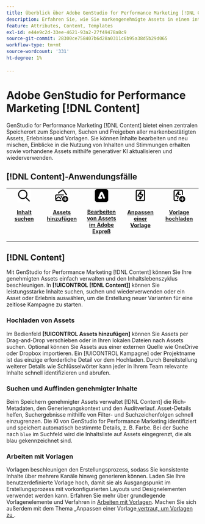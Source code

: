 ```yaml
---
title: Überblick über Adobe GenStudio for Performance Marketing [!DNL Content]
description: Erfahren Sie, wie Sie markengenehmigte Assets in einem intuitiven Portal finden, bearbeiten, wiederverwenden und freigeben können.
feature: Attributes, Content, Templates
exl-id: e44e9c2d-33ee-4621-93a2-27f49478a8c9
source-git-commit: 28300ce758407b6d28a0311c6b95a38d5b29d065
workflow-type: tm+mt
source-wordcount: '331'
ht-degree: 1%

---
```


# Adobe GenStudio for Performance Marketing [!DNL Content]

GenStudio for Performance Marketing [!DNL Content] bietet einen zentralen Speicherort zum Speichern, Suchen und Freigeben aller markenbestätigten Assets, Erlebnisse und Vorlagen. Sie können Inhalte bearbeiten und neu mischen, Einblicke in die Nutzung von Inhalten und Stimmungen erhalten sowie vorhandene Assets mithilfe generativer KI aktualisieren und wiederverwenden.

## [!DNL Content]-Anwendungsfälle 

<table style="table-layout:fixed">
<tr style="border: 0;">
   <td align="center" valign="top" width="100">
      <a href="../content/manage-assets.md#search">
         <img alt="Lupe" src="../../assets/icons/icon-search.png">
      </a>
      <p>
         <a href="../content/manage-assets.md#search-content">
         <strong>Inhalt suchen</strong>
         </a>
      </p>
   </td>
   <td align="center" valign="top" width="100">
      <a href="../content/manage-assets.md">
         <img alt="Bilder mit Pluszeichen" src="../../assets/icons/icon-addContent.png">
      </a>
      <p>
         <a href="../content/manage-assets.md">
         <strong>Assets hinzufügen</strong>
         </a>
      </p>
   </td>
   <td align="center" valign="top" width="100">
      <a href="../content/asset-details.md#edit-in-express">
         <img alt="Im Adobe Expreß bearbeiten" src="../../assets/icons/icon-editExpress.png">
      </a>
      <p>
         <a href="../content/asset-details.md#edit-in-express">
         <strong>Bearbeiten von Assets im Adobe Expreß </strong>
         </a>
      </p>
   </td>
   <td align="center" valign="top" width="100">
      <a href="../content/customize-template.md">
         <img alt="Blitzbolzen am Vermögenswert" src="../../assets/icons/icon-template.png">
      </a>
      <p>
         <a href="../content/customize-template.md">
         <strong>Anpassen einer Vorlage</strong>
         </a>
      </p>
   </td>
   <td align="center" valign="top" width="100">
      <a href="../content/use-templates.md">
         <img alt="Blitzbolzen am Asset mit Pluszeichen" src="../../assets/icons/icon-addTemplate.png">
      </a>
      <p>
         <a href="../content/use-templates.md#upload-a-template">
         <strong>Vorlage hochladen</strong>
         </a>
      </p>
   </td>
</tr>
</table>

## [!DNL Content]

Mit GenStudio for Performance Marketing [!DNL Content] können Sie Ihre genehmigten Assets einfach verwalten und den Inhaltslebenszyklus beschleunigen. In **[!UICONTROL [!DNL Content]]** können Sie leistungsstarke Inhalte suchen, suchen und wiederverwenden oder ein Asset oder Erlebnis auswählen, um die Erstellung neuer Varianten für eine zeitlose Kampagne zu starten.

### Hochladen von Assets

Im Bedienfeld **[!UICONTROL Assets hinzufügen]** können Sie Assets per Drag-and-Drop verschieben oder in Ihren lokalen Dateien nach Assets suchen. Optional können Sie Assets aus einer externen Quelle wie OneDrive oder Dropbox importieren. Ein [!UICONTROL Kampagne] oder Projektname ist das einzige erforderliche Detail vor dem Hochladen. Durch Bereitstellung weiterer Details wie Schlüsselwörter kann jeder in Ihrem Team relevante Inhalte schnell identifizieren und abrufen.

### Suchen und Auffinden genehmigter Inhalte

Beim Speichern genehmigter Assets verwaltet [!DNL Content] die Rich-Metadaten, den Generierungskontext und den Auditverlauf. Asset-Details helfen, Suchergebnisse mithilfe von Filter- und Suchzeichenfolgen schnell einzugrenzen. Die KI von GenStudio for Performance Marketing identifiziert und speichert automatisch bestimmte Details, z. B. Farbe. Bei der Suche nach `blue` im Suchfeld wird die Inhaltsliste auf Assets eingegrenzt, die als blau gekennzeichnet sind.

### Arbeiten mit Vorlagen

Vorlagen beschleunigen den Erstellungsprozess, sodass Sie konsistente Inhalte über mehrere Kanäle hinweg generieren können. Laden Sie Ihre benutzerdefinierte Vorlage hoch, damit sie als Ausgangspunkt im Erstellungsprozess mit vorkonfigurierten Layouts und Designelementen verwendet werden kann. Erfahren Sie mehr über grundlegende Vorlagenelemente und Verfahren in [Arbeiten mit Vorlagen](use-templates.md). Machen Sie sich außerdem mit dem Thema „Anpassen einer Vorlage[ vertraut, um Vorlagen zu ](customize-template.md).
